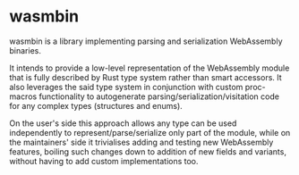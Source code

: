 # wasmbin

wasmbin is a library implementing parsing and serialization WebAssembly binaries.

It intends to provide a low-level representation of the WebAssembly module that is fully described by Rust type system rather than smart accessors. It also leverages the said type system in conjunction with custom proc-macros functionality to autogenerate parsing/serialization/visitation code for any complex types (structures and enums).

On the user's side this approach allows any type can be used independently to represent/parse/serialize only part of the module, while on the maintainers' side it trivialises adding and testing new WebAssembly features, boiling such changes down to addition of new fields and variants, without having to add custom implementations too.
